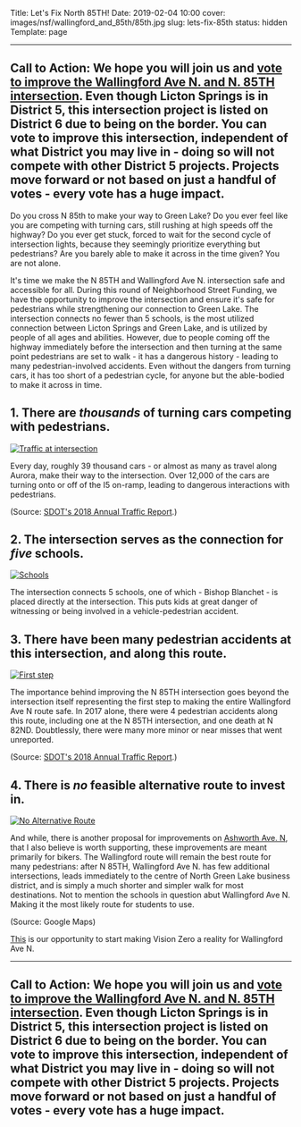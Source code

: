 Title: Let's Fix North 85TH!
Date: 2019-02-04 10:00
cover: images/nsf/wallingford_and_85th/85th.jpg
slug: lets-fix-85th
status: hidden
Template: page

---
**Call to Action:** We hope you will join us and [vote to improve the Wallingford Ave N. and N. 85TH intersection](https://nsf.consider.it/2019-114?results=true).
Even though Licton Springs is in District 5, this intersection project is listed on District 6 due to being on the border. You can vote to improve this intersection, independent of what District you may live in - doing so will not compete with other District 5 projects. Projects move forward or not based on just a handful of votes - every vote has a huge impact.
---

Do you cross N 85th to make your way to Green Lake? Do you ever feel like you are competing with turning cars, still rushing at high speeds off the highway? Do you ever get stuck, forced to wait for the second cycle of intersection lights, because they seemingly prioritize everything but pedestrians? Are you barely able to make it across in the time given? You are not alone.

It's time we make the N 85TH and Wallingford Ave N. intersection safe and accessible for all. During this round of Neighborhood Street Funding, we have the opportunity to improve the intersection and ensure it's safe for pedestrians while strengthening our connection to Green Lake. The intersection connects no fewer than 5 schools, is the most utilized connection between Licton Springs and Green Lake, and is utilized by people of all ages and abilities. However, due to people coming off the highway immediately before the intersection and then turning at the same point pedestrians are set to walk - it has a dangerous history - leading to many pedestrian-involved accidents. Even without the dangers from turning cars, it has too short of a pedestrian cycle, for anyone but the able-bodied to make it across in time.

## 1. There are *thousands* of turning cars competing with pedestrians.

[![Traffic at intersection](/images/nsf/wallingford_and_85th/traffic.jpg)](/images/nsf/wallingford_and_85th/traffic.jpg)

Every day, roughly 39 thousand cars - or almost as many as travel along Aurora, make their way to the intersection. Over 12,000 of the cars are turning onto or off of the I5 on-ramp, leading to dangerous interactions with pedestrians.

(Source: [SDOT's 2018 Annual Traffic Report](/images/nsf/wallingford_and_85th/2018_traffic_report.pdf).)

## 2. The intersection serves as the connection for *five* schools.

[![Schools](/images/nsf/wallingford_and_85th/schools.jpg)](/images/nsf/wallingford_and_85th/schools.jpg)

The intersection connects 5 schools, one of which - Bishop Blanchet - is placed directly at the intersection. This puts kids at great danger of witnessing or being involved in a vehicle-pedestrian accident.

## 3. There have been many pedestrian accidents at this intersection, and along this route.

[![First step](/images/nsf/wallingford_and_85th/accidents.jpg)](/images/nsf/wallingford_and_85th/accidents.jpg)

The importance behind improving the N 85TH intersection goes beyond the intersection itself representing the first step to making the entire Wallingford Ave N route safe.
In 2017 alone, there were 4 pedestrian accidents along this route, including one at the N 85TH intersection, and one death at N 82ND. Doubtlessly, there were many more minor or near misses that went unreported.

(Source: [SDOT's 2018 Annual Traffic Report](/images/nsf/wallingford_and_85th/2018_traffic_report.pdf).)

## 4. There is *no* feasible alternative route to invest in.

[![No Alternative Route](/images/nsf/wallingford_and_85th/walk.jpg)](/images/nsf/wallingford_and_85th/walk.jpg)

And while, there is another proposal for improvements on [Ashworth Ave. N](https://nsf.consider.it/2019-25?results=true), that I also believe is worth supporting,
these improvements are meant primarily for bikers. The Wallingford route will remain the best route for many pedestrians: after N 85TH, Wallingford Ave N. has few additional intersections, leads immediately to the centre of North Green Lake business district, and is simply a much shorter and simpler walk for most destinations.
Not to mention the schools in question abut Wallingford Ave N. Making it the most likely route for students to use.

(Source: Google Maps)

[This](https://nsf.consider.it/2019-114?results=true) is our opportunity to start making Vision Zero a reality for Wallingford Ave N.

---
**Call to Action:** We hope you will join us and [vote to improve the Wallingford Ave N. and N. 85TH intersection](https://nsf.consider.it/2019-114?results=true).
Even though Licton Springs is in District 5, this intersection project is listed on District 6 due to being on the border. You can vote to improve this intersection, independent of what District you may live in - doing so will not compete with other District 5 projects. Projects move forward or not based on just a handful of votes - every vote has a huge impact.
---

